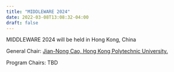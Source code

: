 ```yaml
---
title: "MIDDLEWARE 2024"
date: 2022-03-08T13:08:32-04:00
draft: false
---
```


MIDDLEWARE 2024 will be held in Hong Kong, China

General Chair: [Jian-Nong Cao, Hong Kong Polytechnic University.](https://www4.comp.polyu.edu.hk/~csjcao/)

Program Chairs: TBD